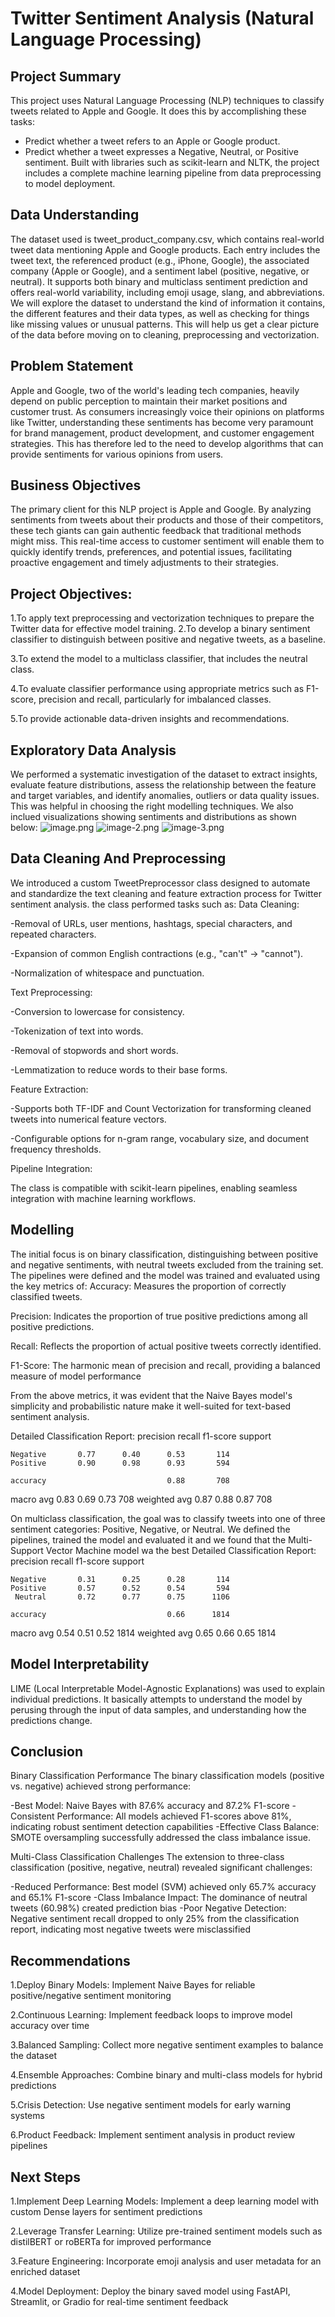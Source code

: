 # Twitter Sentiment Analysis (Natural Language Processing)
## Project Summary
This project uses Natural Language Processing (NLP) techniques to classify tweets related to Apple and Google. It does this by accomplishing these tasks:
- Predict whether a tweet refers to an Apple or Google product.
- Predict whether a tweet expresses a Negative, Neutral, or Positive sentiment.
Built with libraries such as scikit-learn and NLTK, the project includes a complete machine learning pipeline from data preprocessing to model deployment.


## Data Understanding
The dataset used is tweet_product_company.csv, which contains real-world tweet data mentioning Apple and Google products. Each entry includes the tweet text, the referenced product (e.g., iPhone, Google), the associated company (Apple or Google), and a sentiment label (positive, negative, or neutral). It supports both binary and multiclass sentiment prediction and offers real-world variability, including emoji usage, slang, and abbreviations.
We will explore the dataset to understand the kind of information it contains, the different features and their data types, as well as checking for things like missing values or unusual patterns. This will help us get a clear picture of the data before moving on to cleaning, preprocessing and vectorization.

## Problem Statement
Apple and Google, two of the world's leading tech companies, heavily depend on public perception to maintain their market positions and customer trust. As consumers increasingly voice their opinions on platforms like Twitter, understanding these sentiments has become very paramount for brand management, product development, and customer engagement strategies. This has therefore led to the need to develop algorithms that can provide sentiments for various opinions from users.

## Business Objectives
The primary client for this NLP project is Apple and Google. By analyzing sentiments from tweets about their products and those of their competitors, these tech giants can gain authentic feedback that traditional methods might miss. This real-time access to customer sentiment will enable them to quickly identify trends, preferences, and potential issues, facilitating proactive engagement and timely adjustments to their strategies.

## Project Objectives:
1.To apply text preprocessing and vectorization techniques to prepare the Twitter data for effective model training.
2.To develop a binary sentiment classifier to distinguish between positive and negative tweets, as a baseline.

3.To extend the model to a multiclass classifier, that includes the neutral class.

4.To evaluate classifier performance using appropriate metrics such as F1-score, precision and recall, particularly for imbalanced classes.

5.To provide actionable data-driven insights and recommendations.

## Exploratory Data Analysis
We performed a systematic investigation of the dataset to extract insights, evaluate feature distributions, assess the relationship between the feature and target variables, and identify anomalies, outliers or data quality issues. This was helpful in choosing the right modelling techniques.
We also inclued visualizations showing sentiments and distributions as shown below:
![image.png](attachment:image.png)
![image-2.png](attachment:image-2.png)
![image-3.png](attachment:image-3.png)

## Data Cleaning And Preprocessing
We introduced a custom TweetPreprocessor class designed to automate and standardize the text cleaning and feature extraction process for Twitter sentiment analysis. the class performed tasks such as:
Data Cleaning:

-Removal of URLs, user mentions, hashtags, special characters, and repeated characters.

-Expansion of common English contractions (e.g., "can't" → "cannot").

-Normalization of whitespace and punctuation.

Text Preprocessing:

-Conversion to lowercase for consistency.

-Tokenization of text into words.

-Removal of stopwords and short words.

-Lemmatization to reduce words to their base forms.

Feature Extraction:

-Supports both TF-IDF and Count Vectorization for transforming cleaned tweets into numerical feature vectors.

-Configurable options for n-gram range, vocabulary size, and document frequency thresholds.

Pipeline Integration:

The class is compatible with scikit-learn pipelines, enabling seamless integration with machine learning workflows.


## Modelling
The initial focus is on binary classification, distinguishing between positive and negative sentiments, with neutral tweets excluded from the training set. The pipelines were defined and the model was trained and evaluated using the key metrics of:
Accuracy: Measures the proportion of correctly classified tweets.

Precision: Indicates the proportion of true positive predictions among all positive predictions.

Recall: Reflects the proportion of actual positive tweets correctly identified.

F1-Score: The harmonic mean of precision and recall, providing a balanced measure of model performance
 
From the above metrics, it was evident that the Naive Bayes model's simplicity and probabilistic nature make it well-suited for text-based sentiment analysis.

Detailed Classification Report:
              precision    recall  f1-score   support

    Negative       0.77      0.40      0.53       114
    Positive       0.90      0.98      0.93       594

    accuracy                           0.88       708
   macro avg       0.83      0.69      0.73       708
weighted avg       0.87      0.88      0.87       708

On multiclass classification, the goal was to classify tweets into one of three sentiment categories: Positive, Negative, or Neutral. We defined the pipelines, trained the model and evaluated it and we found that the Multi-Support Vector Machine model wa the best
Detailed Classification Report:
              precision    recall  f1-score   support

    Negative       0.31      0.25      0.28       114
    Positive       0.57      0.52      0.54       594
     Neutral       0.72      0.77      0.75      1106

    accuracy                           0.66      1814
   macro avg       0.54      0.51      0.52      1814
weighted avg       0.65      0.66      0.65      1814

## Model Interpretability
LIME (Local Interpretable Model-Agnostic Explanations) was used to explain individual predictions. It basically attempts to understand the model by perusing through the input of data samples, and understanding how the predictions change.

## Conclusion
Binary Classification Performance
The binary classification models (positive vs. negative) achieved strong performance:

-Best Model: Naive Bayes with 87.6% accuracy and 87.2% F1-score
-Consistent Performance: All models achieved F1-scores above 81%, indicating robust sentiment detection capabilities
-Effective Class Balance: SMOTE oversampling successfully addressed the class imbalance issue.

Multi-Class Classification Challenges
The extension to three-class classification (positive, negative, neutral) revealed significant challenges:

-Reduced Performance: Best model (SVM) achieved only 65.7% accuracy and 65.1% F1-score
-Class Imbalance Impact: The dominance of neutral tweets (60.98%) created prediction bias
-Poor Negative Detection: Negative sentiment recall dropped to only 25% from the classification report, indicating most negative tweets were misclassified

## Recommendations
1.Deploy Binary Models: Implement Naive Bayes for reliable positive/negative sentiment monitoring

2.Continuous Learning: Implement feedback loops to improve model accuracy over time

3.Balanced Sampling: Collect more negative sentiment examples to balance the dataset

4.Ensemble Approaches: Combine binary and multi-class models for hybrid predictions

5.Crisis Detection: Use negative sentiment models for early warning systems

6.Product Feedback: Implement sentiment analysis in product review pipelines

## Next Steps
1.Implement Deep Learning Models: Implement a deep learning model with custom Dense layers for sentiment predictions

2.Leverage Transfer Learning: Utilize pre-trained sentiment models such as distilBERT or roBERTa for improved performance

3.Feature Engineering: Incorporate emoji analysis and user metadata for an enriched dataset

4.Model Deployment: Deploy the binary saved model using FastAPI, Streamlit, or Gradio for real-time sentiment feedback


```python

```
